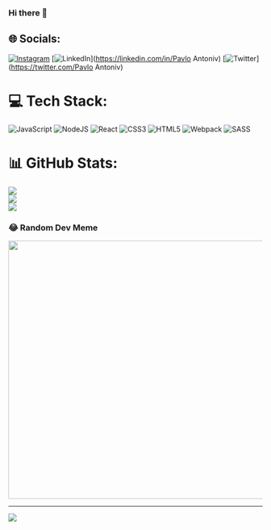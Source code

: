 ### Hi there 👋


## 🌐 Socials:
[![Instagram](https://img.shields.io/badge/Instagram-%23E4405F.svg?logo=Instagram&logoColor=white)](https://instagram.com/Pavlo_Antoniv) [![LinkedIn](https://img.shields.io/badge/LinkedIn-%230077B5.svg?logo=linkedin&logoColor=white)](https://linkedin.com/in/Pavlo Antoniv) [![Twitter](https://img.shields.io/badge/Twitter-%231DA1F2.svg?logo=Twitter&logoColor=white)](https://twitter.com/Pavlo Antoniv) 

# 💻 Tech Stack:
![JavaScript](https://img.shields.io/badge/javascript-%23323330.svg?style=for-the-badge&logo=javascript&logoColor=%23F7DF1E) ![NodeJS](https://img.shields.io/badge/node.js-6DA55F?style=for-the-badge&logo=node.js&logoColor=white) ![React](https://img.shields.io/badge/react-%2320232a.svg?style=for-the-badge&logo=react&logoColor=%2361DAFB) ![CSS3](https://img.shields.io/badge/css3-%231572B6.svg?style=for-the-badge&logo=css3&logoColor=white) ![HTML5](https://img.shields.io/badge/html5-%23E34F26.svg?style=for-the-badge&logo=html5&logoColor=white) ![Webpack](https://img.shields.io/badge/webpack-%238DD6F9.svg?style=for-the-badge&logo=webpack&logoColor=black) ![SASS](https://img.shields.io/badge/SASS-hotpink.svg?style=for-the-badge&logo=SASS&logoColor=white)
# 📊 GitHub Stats:
![](https://github-readme-stats.vercel.app/api?username=PavloAntoniv&theme=radical&hide_border=false&include_all_commits=true&count_private=false)<br/>
![](https://github-readme-streak-stats.herokuapp.com/?user=PavloAntoniv&theme=radical&hide_border=false)<br/>
![](https://github-readme-stats.vercel.app/api/top-langs/?username=PavloAntoniv&theme=radical&hide_border=false&include_all_commits=true&count_private=false&layout=compact)

### 😂 Random Dev Meme
<img src="https://random-memer.herokuapp.com/" width="512px"/>

---
[![](https://visitcount.itsvg.in/api?id=PavloAntoniv&icon=0&color=0)](https://visitcount.itsvg.in)

